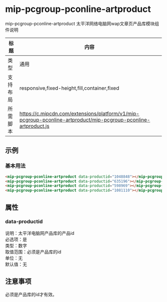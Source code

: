 # mip-pcgroup-pconline-artproduct

mip-pcgroup-pconline-artproduct 太平洋网络电脑网wap文章页产品库模块组件说明

标题|内容
----|----
类型|通用
支持布局|responsive,fixed-height,fill,container,fixed
所需脚本|https://c.mipcdn.com/extensions/platform/v1/mip-pcgroup-pconline-artproduct/mip-pcgroup-pconline-artproduct.js

## 示例

### 基本用法
```html
<mip-pcgroup-pconline-artproduct data-productid="1048848"></mip-pcgroup-pconline-artproduct>
<mip-pcgroup-pconline-artproduct data-productid="635196"></mip-pcgroup-pconline-artproduct>
<mip-pcgroup-pconline-artproduct data-productid="598969"></mip-pcgroup-pconline-artproduct>
<mip-pcgroup-pconline-artproduct data-productid="1081110"></mip-pcgroup-pconline-artproduct>
```

## 属性

### data-productid

说明：太平洋电脑网产品库的产品id   
必选项：是   
类型：数字   
取值范围：必须是产品库的id   
单位：无   
默认值：无   

## 注意事项
必须是产品库的id才有效。
